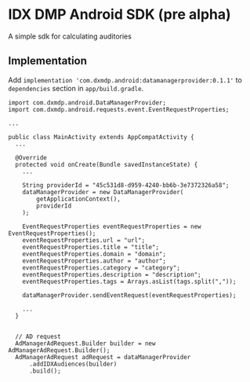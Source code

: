 # IDX DMP Android SDK (pre alpha)

A simple sdk for calculating auditories

## Implementation

Add `implementation 'com.dxmdp.android:datamanagerprovider:0.1.1'` to `dependencies` section in `app/build.gradle`.

```
import com.dxmdp.android.DataManagerProvider;
import com.dxmdp.android.requests.event.EventRequestProperties;

...

public class MainActivity extends AppCompatActivity {
  ...

  @Override
  protected void onCreate(Bundle savedInstanceState) {
    ...

    String providerId = "45c531d8-d959-4240-bb6b-3e7372326a58";
    dataManagerProvider = new DataManagerProvider(
        getApplicationContext(),
        providerId
    );

    EventRequestProperties eventRequestProperties = new EventRequestProperties();
    eventRequestProperties.url = "url";
    eventRequestProperties.title = "title";
    eventRequestProperties.domain = "domain";
    eventRequestProperties.author = "author";
    eventRequestProperties.category = "category";
    eventRequestProperties.description = "description";
    eventRequestProperties.tags = Arrays.asList(tags.split(","));

    dataManagerProvider.sendEventRequest(eventRequestProperties);
    
    ...
  }


  // AD request
  AdManagerAdRequest.Builder builder = new AdManagerAdRequest.Builder();
  AdManagerAdRequest adRequest = dataManagerProvider
      .addIDXAudiences(builder)
      .build();
```
